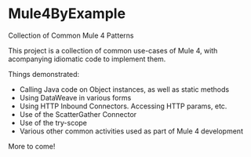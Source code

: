 # Mule4ByExample
Collection of Common Mule 4 Patterns

This project is a collection of common use-cases of Mule 4, with acompanying idiomatic code to implement them.

Things demonstrated:

 - Calling Java code on Object instances, as well as static methods
 - Using DataWeave in various forms
 - Using HTTP Inbound Connectors. Accessing HTTP params, etc.
 - Use of the ScatterGather Connector
 - Use of the try-scope
 - Various other common activities used as part of Mule 4 development
 
 More to come!
